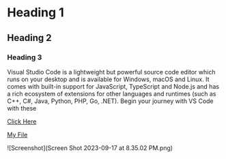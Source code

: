 # Heading 1

## Heading 2

### Heading 3

Visual Studio Code is a lightweight but powerful source code editor which runs on your desktop and is available for Windows, macOS and Linux. It comes with built-in support for JavaScript, TypeScript and Node.js and has a rich ecosystem of extensions for other languages and runtimes (such as C++, C#, Java, Python, PHP, Go, .NET). Begin your journey with VS Code with these

[Click Here](https://google.com)

[My File](./Responses.txt)

![Screenshot](Screen Shot 2023-09-17 at 8.35.02 PM.png)
